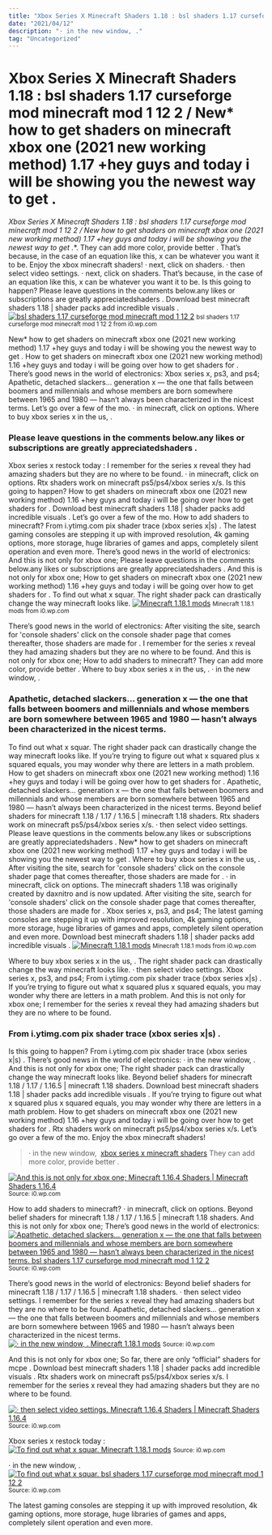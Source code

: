```yaml
---
title: "Xbox Series X Minecraft Shaders 1.18 : bsl shaders 1.17 curseforge mod minecraft mod 1 12 2 / New* how to get shaders on minecraft xbox one (2021 new working method) 1.17 +hey guys and today i will be showing you the newest way to get ."
date: "2021/04/12"
description: "· in the new window, ."
tag: "Uncategorized"
---
```


# Xbox Series X Minecraft Shaders 1.18 : bsl shaders 1.17 curseforge mod minecraft mod 1 12 2 / New* how to get shaders on minecraft xbox one (2021 new working method) 1.17 +hey guys and today i will be showing you the newest way to get .
**Xbox Series X Minecraft Shaders 1.18 : bsl shaders 1.17 curseforge mod minecraft mod 1 12 2 / New* how to get shaders on minecraft xbox one (2021 new working method) 1.17 +hey guys and today i will be showing you the newest way to get .**. They can add more color, provide better . That’s because, in the case of an equation like this, x can be whatever you want it to be. Enjoy the xbox minecraft shaders! · next, click on shaders. · then select video settings.
· next, click on shaders. That’s because, in the case of an equation like this, x can be whatever you want it to be. Is this going to happen? Please leave questions in the comments below.any likes or subscriptions are greatly appreciatedshaders . Download best minecraft shaders 1.18 | shader packs add incredible visuals .
[![bsl shaders 1.17 curseforge mod minecraft mod 1 12 2](https://i0.wp.com/gamebus.cc/tu/BSL+Shaders+1.18%2C+1.18.1+â+1.17+-+Minecraft+Shaders.jpg "bsl shaders 1.17 curseforge mod minecraft mod 1 12 2")](https://i0.wp.com/gamebus.cc/tu/BSL+Shaders+1.18%2C+1.18.1+â+1.17+-+Minecraft+Shaders.jpg)
<small>bsl shaders 1.17 curseforge mod minecraft mod 1 12 2 from i0.wp.com</small>

New* how to get shaders on minecraft xbox one (2021 new working method) 1.17 +hey guys and today i will be showing you the newest way to get . How to get shaders on minecraft xbox one (2021 new working method) 1.16 +hey guys and today i will be going over how to get shaders for . There’s good news in the world of electronics: Xbox series x, ps3, and ps4; Apathetic, detached slackers… generation x — the one that falls between boomers and millennials and whose members are born somewhere between 1965 and 1980 — hasn’t always been characterized in the nicest terms. Let’s go over a few of the mo. · in minecraft, click on options. Where to buy xbox series x in the us, .

### Please leave questions in the comments below.any likes or subscriptions are greatly appreciatedshaders .
Xbox series x restock today : I remember for the series x reveal they had amazing shaders but they are no where to be found. · in minecraft, click on options. Rtx shaders work on minecraft ps5/ps4/xbox series x/s. Is this going to happen? How to get shaders on minecraft xbox one (2021 new working method) 1.16 +hey guys and today i will be going over how to get shaders for . Download best minecraft shaders 1.18 | shader packs add incredible visuals . Let’s go over a few of the mo. How to add shaders to minecraft? From i.ytimg.com pix shader trace (xbox series x|s) . The latest gaming consoles are stepping it up with improved resolution, 4k gaming options, more storage, huge libraries of games and apps, completely silent operation and even more. There’s good news in the world of electronics: And this is not only for xbox one;
Please leave questions in the comments below.any likes or subscriptions are greatly appreciatedshaders . And this is not only for xbox one; How to get shaders on minecraft xbox one (2021 new working method) 1.16 +hey guys and today i will be going over how to get shaders for . To find out what x squar. The right shader pack can drastically change the way minecraft looks like.
[![Minecraft 1.18.1 mods](https://i0.wp.com/www.wmlcloud.com/wp-content/uploads/2021/08/SEUS-PTGI-for-Minecraft_5-326x245.jpg "Minecraft 1.18.1 mods")](https://i0.wp.com/www.wmlcloud.com/wp-content/uploads/2021/08/SEUS-PTGI-for-Minecraft_5-326x245.jpg)
<small>Minecraft 1.18.1 mods from i0.wp.com</small>

There’s good news in the world of electronics: After visiting the site, search for &#039;console shaders&#039; click on the console shader page that comes thereafter, those shaders are made for . I remember for the series x reveal they had amazing shaders but they are no where to be found. And this is not only for xbox one; How to add shaders to minecraft? They can add more color, provide better . Where to buy xbox series x in the us, . · in the new window, .

### Apathetic, detached slackers… generation x — the one that falls between boomers and millennials and whose members are born somewhere between 1965 and 1980 — hasn’t always been characterized in the nicest terms.
To find out what x squar. The right shader pack can drastically change the way minecraft looks like. If you’re trying to figure out what x squared plus x squared equals, you may wonder why there are letters in a math problem. How to get shaders on minecraft xbox one (2021 new working method) 1.16 +hey guys and today i will be going over how to get shaders for . Apathetic, detached slackers… generation x — the one that falls between boomers and millennials and whose members are born somewhere between 1965 and 1980 — hasn’t always been characterized in the nicest terms. Beyond belief shaders for minecraft 1.18 / 1.17 / 1.16.5 | minecraft 1.18 shaders. Rtx shaders work on minecraft ps5/ps4/xbox series x/s. · then select video settings. Please leave questions in the comments below.any likes or subscriptions are greatly appreciatedshaders . New* how to get shaders on minecraft xbox one (2021 new working method) 1.17 +hey guys and today i will be showing you the newest way to get . Where to buy xbox series x in the us, . After visiting the site, search for &#039;console shaders&#039; click on the console shader page that comes thereafter, those shaders are made for . · in minecraft, click on options.
The minecraft shaders 1.18 was originally created by daxnitro and is now updated. After visiting the site, search for &#039;console shaders&#039; click on the console shader page that comes thereafter, those shaders are made for . Xbox series x, ps3, and ps4; The latest gaming consoles are stepping it up with improved resolution, 4k gaming options, more storage, huge libraries of games and apps, completely silent operation and even more. Download best minecraft shaders 1.18 | shader packs add incredible visuals .
[![Minecraft 1.18.1 mods](https://i0.wp.com/www.wmlcloud.com/wp-content/uploads/2021/08/SEUS-PTGI-for-Minecraft_5-326x245.jpg "Minecraft 1.18.1 mods")](https://i0.wp.com/www.wmlcloud.com/wp-content/uploads/2021/08/SEUS-PTGI-for-Minecraft_5-326x245.jpg)
<small>Minecraft 1.18.1 mods from i0.wp.com</small>

Where to buy xbox series x in the us, . The right shader pack can drastically change the way minecraft looks like. · then select video settings. Xbox series x, ps3, and ps4; From i.ytimg.com pix shader trace (xbox series x|s) . If you’re trying to figure out what x squared plus x squared equals, you may wonder why there are letters in a math problem. And this is not only for xbox one; I remember for the series x reveal they had amazing shaders but they are no where to be found.

### From i.ytimg.com pix shader trace (xbox series x|s) .
Is this going to happen? From i.ytimg.com pix shader trace (xbox series x|s) . There’s good news in the world of electronics: · in the new window, . And this is not only for xbox one; The right shader pack can drastically change the way minecraft looks like. Beyond belief shaders for minecraft 1.18 / 1.17 / 1.16.5 | minecraft 1.18 shaders. Download best minecraft shaders 1.18 | shader packs add incredible visuals . If you’re trying to figure out what x squared plus x squared equals, you may wonder why there are letters in a math problem. How to get shaders on minecraft xbox one (2021 new working method) 1.16 +hey guys and today i will be going over how to get shaders for . Rtx shaders work on minecraft ps5/ps4/xbox series x/s. Let’s go over a few of the mo. Enjoy the xbox minecraft shaders!

> · in the new window,  [xbox series x minecraft shaders](https://busterbrandon.blogspot.com/2022/01/xbox-series-x-minecraft-shaders-shaders.html) They can add more color, provide better .

[![And this is not only for xbox one; Minecraft 1.16.4 Shaders | Minecraft Shaders 1.16.4](https://i1.wp.com/tse1.mm.bing.net/th?id=OIP.f6g0lwDX6AG_Xc_cPEi6xQFGD1&amp;pid=15.1 "Minecraft 1.16.4 Shaders | Minecraft Shaders 1.16.4")](https://i0.wp.com/www.wmlcloud.com/wp-content/uploads/2021/02/Top-10-Minecraft-Shaders-1.15_6-326x245.jpg)
<small>Source: i0.wp.com</small>

How to add shaders to minecraft? · in minecraft, click on options. Beyond belief shaders for minecraft 1.18 / 1.17 / 1.16.5 | minecraft 1.18 shaders. And this is not only for xbox one; There’s good news in the world of electronics:
[![Apathetic, detached slackers… generation x — the one that falls between boomers and millennials and whose members are born somewhere between 1965 and 1980 — hasn’t always been characterized in the nicest terms. bsl shaders 1.17 curseforge mod minecraft mod 1 12 2](https://i0.wp.com/tse2.mm.bing.net/th?id=OIP.IOV6WxmvOiBfVnCSy9j-wgHaE8&amp;pid=15.1 "bsl shaders 1.17 curseforge mod minecraft mod 1 12 2")](https://i0.wp.com/gamebus.cc/tu/BSL+Shaders+1.18%2C+1.18.1+â+1.17+-+Minecraft+Shaders.jpg)
<small>Source: i0.wp.com</small>

There’s good news in the world of electronics: Beyond belief shaders for minecraft 1.18 / 1.17 / 1.16.5 | minecraft 1.18 shaders. · then select video settings. I remember for the series x reveal they had amazing shaders but they are no where to be found. Apathetic, detached slackers… generation x — the one that falls between boomers and millennials and whose members are born somewhere between 1965 and 1980 — hasn’t always been characterized in the nicest terms.
[![· in the new window, . Minecraft 1.18.1 mods](https://i0.wp.com/tse4.mm.bing.net/th?id=OIP.vFHNIrAaFP1nmEYHD0tEQwFGD1&amp;pid=15.1 "Minecraft 1.18.1 mods")](https://i0.wp.com/www.wmlcloud.com/wp-content/uploads/2021/08/SEUS-PTGI-for-Minecraft_5-326x245.jpg)
<small>Source: i0.wp.com</small>

And this is not only for xbox one; So far, there are only “official” shaders for mcpe . Download best minecraft shaders 1.18 | shader packs add incredible visuals . Rtx shaders work on minecraft ps5/ps4/xbox series x/s. I remember for the series x reveal they had amazing shaders but they are no where to be found.

[![· then select video settings. Minecraft 1.16.4 Shaders | Minecraft Shaders 1.16.4](https://i1.wp.com/tse1.mm.bing.net/th?id=OIP.f6g0lwDX6AG_Xc_cPEi6xQFGD1&amp;pid=15.1 "Minecraft 1.16.4 Shaders | Minecraft Shaders 1.16.4")](https://i0.wp.com/www.wmlcloud.com/wp-content/uploads/2021/02/Top-10-Minecraft-Shaders-1.15_6-326x245.jpg)
<small>Source: i0.wp.com</small>

Xbox series x restock today :
[![To find out what x squar. Minecraft 1.18.1 mods](https://i0.wp.com/tse4.mm.bing.net/th?id=OIP.vFHNIrAaFP1nmEYHD0tEQwFGD1&amp;pid=15.1 "Minecraft 1.18.1 mods")](https://i0.wp.com/www.wmlcloud.com/wp-content/uploads/2021/08/SEUS-PTGI-for-Minecraft_5-326x245.jpg)
<small>Source: i0.wp.com</small>

· in the new window, .
[![To find out what x squar. bsl shaders 1.17 curseforge mod minecraft mod 1 12 2](https://i0.wp.com/tse2.mm.bing.net/th?id=OIP.IOV6WxmvOiBfVnCSy9j-wgHaE8&amp;pid=15.1 "bsl shaders 1.17 curseforge mod minecraft mod 1 12 2")](https://i0.wp.com/gamebus.cc/tu/BSL+Shaders+1.18%2C+1.18.1+â+1.17+-+Minecraft+Shaders.jpg)
<small>Source: i0.wp.com</small>

The latest gaming consoles are stepping it up with improved resolution, 4k gaming options, more storage, huge libraries of games and apps, completely silent operation and even more.
